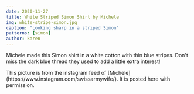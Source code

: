 ```yaml
---
date: 2020-11-27
title: White Striped Simon Shirt by Michele
img: white-stripe-simon.jpg
caption: "Looking sharp in a striped Simon"
patterns: [simon]
author: karen
---
```

Michele made this Simon shirt in a white cotton with thin blue stripes. Don't miss the dark blue thread they used to add a little extra interest!

<Note>
This picture is from the instagram feed of [Michele](https://www.instagram.com/swissarmywife/). It is posted here with permission.
</Note>
